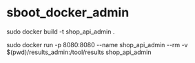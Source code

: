 # sboot_docker_admin

sudo docker build -t shop_api_admin .

sudo docker run -p 8080:8080 --name shop_api_admin --rm -v $(pwd)/results_admin:/tool/results shop_api_admin

